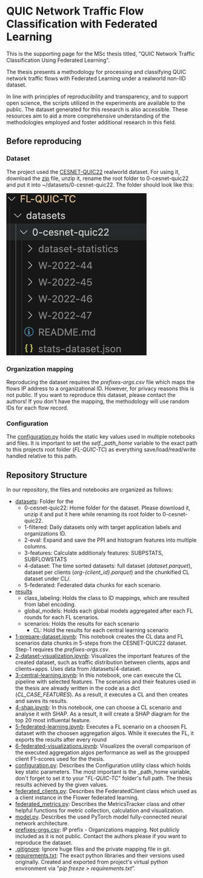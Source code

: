 # QUIC Network Traffic Flow Classification with Federated Learning

This is the supporting page for the MSc thesis titled, "QUIC Network Traffic Classification Using Federated Learning".

The thesis presents a methodology for processing and classifying QUIC network traffic flows with Federated Learning under a realworld non-IID dataset. 

In line with principles of reproducibility and transparency, and to support open science, the scripts utilized in the experiments are available to the public. The dataset generated for this research is also accessible. These resources aim to aid a more comprehensive understanding of the methodologies employed and foster additional research in this field.

## Before reproducing

### Dataset

 The project used the [CESNET-QUIC22](https://zenodo.org/records/7963302) realworld dataset. For using it, download the [zip](https://zenodo.org/records/7963302#:~:text=Download%20all-,cesnet%2Dquic22.zip,-md5%3A2d52ad44ddb22645a3464634fc54bb9c) file, unzip it, rename the root folder to 0-cesnet-quic22 and put it into ~/datasets/0-cesnet-quic22. The folder should look like this:
 
 ![alt text](dataset_layout.png)

### Organization mapping

 Reproducing the dataset requires the *prefixes-orgs.csv* file which maps the flows IP address to a organizational ID. However, for privacy reasons this is not public. If you want to reproduce this dataset, please contact the authors! If you don't have the mapping, the methodology will use random IDs for each flow record.

### Configuration

 The [configuration.py](configuration.py) holds the static key values used in multiple notebooks and files. It is important to set the *self._path_home* variable to the exact path to this projects root folder (*FL-QUIC-TC*) as everything save/load/read/write handled relative to this path. 

## Repository Structure
In our repository, the files and notebooks are organized as follows:
 - [datasets](datasets): Folder for the 
     - 0-cesnet-quic22: Home folder for the dataset. Please download it, unzip it and put it here while renaming its root folder to 0-cesnet-quic22.
     - 1-filtered: Daily datasets only with target application labels and organizations ID.
     - 2-eval: Expand and save the PPI and histogram features into multiple columns.
     - 3-features: Calculate additionaly features: SUBPSTATS, SUBFLOWSTATS
     - 4-dataset: The time sorted datasets: full dataset (*dataset.parquet*), dataset per clients (*org-{client_id}.parquet*) and the chunkified CL dataset under CL/.
     - 5-federated: Federated data chunks for each scenario.
 - [results](results)
   - class_labeling: Holds the class to ID mappings, which are resulted from label encoding.
   - global_models: Holds each global models aggregated after each FL rounds for each FL scenarios.
   - scenarios: Holds the results for each scenario
     - CL: Hold the results for each central learning scenario
 - [1-prepare-dataset.ipynb](1-prepare-dataset.ipynb): This notebook creates the CL data and FL scenarios data chunks in 5-steps from the CESNET-QUIC22 dataset. Step-1 requires the *prefixes-orgs.csv*.
 - [2-dataset-visualization.ipynb](2-dataset-visualization.ipynb): Visualizes the important features of the created dataset, such as traffic distribution between clients, apps and clients+apps. Uses data from /datasets/4-dataset.
 - [3-central-learning.ipynb](3-central-learning.ipynb): In this notebook, one can execute the CL pipeline with selected features. The scenarios and their features used in the thesis are already written in the code as a dict (*CL_CASE_FEATURES*). As a result, it executes a CL and then creates and saves its results.
 - [4-shap.ipynb](4-shap.ipynb): In this notebook, one can choose a CL scenario and analyse it with SHAP. As a result, it will create a SHAP diagram for the top 20 most influental feature.
 - [5-federated-learning.ipynb](5-federated-learning.ipynb): Executes a FL scenario on a choosen FL dataset with the choosen aggregation algos. While it executes the FL, it exports the results after every round 
 - [6-federated-visualizations.ipynb](6-federated-visualizations): Visualizes the overall comparison of the executed aggregation algos performance as well as the groupped client F1-scores used for the thesis. 
 - [configuration.py](configuration.py): Describes the Configuration utility class which holds key static parameters. The most important is the _path_home variable, don't forget to set it to your "*FL-QUIC-TC*" folder's full path. The thesis results achieved by the given values. 
 - [federated_clients.py](federated_clients.py): Describes the FederatedClient class which used as a client instance in the Flower federated learning.
 - [federated_metrics.py](federated_metrics.py): Describes the MetricsTracker class and other helpful functions for metric collection, calculation and visualization. 
 - [model.py](model.py). Describes the used PyTorch model fully-connected neural network architecture.
 - [prefixes-orgs.csv](prefixes-orgs.csv): IP prefix - Organizations mapping. Not publicly included as it is not public. Contact the authors please if you want to reproduce the dataset.
 - [.gitignore](.gitignore): Ignore huge files and the private mapping file in git.
 - [requirements.txt](requirements.txt): The exact python libraries and their versions used originally. Created and exported from project's virtual python environment via "*pip freeze > requirements.txt*".
